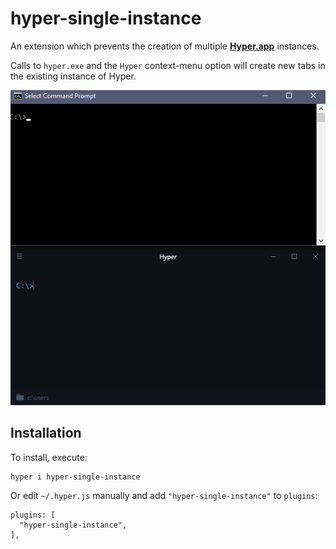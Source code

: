 # hyper-single-instance

An extension which prevents the creation of multiple [**Hyper.app**](https://hyper.is/) instances.

Calls to `hyper.exe` and the `Hyper` context-menu option will create new tabs in the existing instance of Hyper.

![Demo](demo.gif)

## Installation

To install, execute:
```
hyper i hyper-single-instance
```

Or edit `~/.hyper.js` manually and add `"hyper-single-instance"` to `plugins`:
```
plugins: [
  "hyper-single-instance",
],
```
